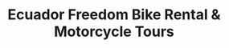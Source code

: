 ---
title: "Ecuador Freedom Bike Rental & Motorcycle Tours"
url: /quito/ecuador-freedom-bike-rental-und-motorcycle-tours/
shop: alquiler
---